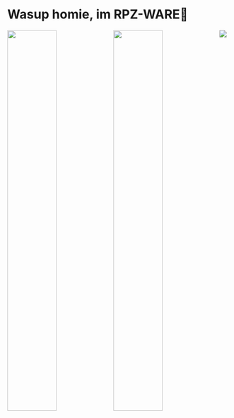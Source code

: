 # Wasup homie, im RPZ-WARE👋

<img align="left" width="47%" src="https://github-readme-stats.vercel.app/api?username=Rapunzel-ware&show_icons=true&theme=radical" />

<img align="left" width="47%" src="https://github-readme-stats.vercel.app/api/top-langs/?username=Rapunzel-ware&layout=compact" />



<img align="left" src="https://img.shields.io/badge/python-3670A0?style=for-the-badge&logo=python&logoColor=ffdd54" />

